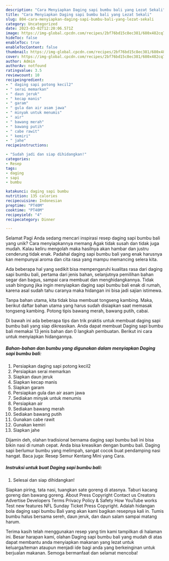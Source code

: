```yaml
---
description: "Cara Menyiapkan Daging sapi bumbu bali yang Lezat Sekali"
title: "Cara Menyiapkan Daging sapi bumbu bali yang Lezat Sekali"
slug: 804-cara-menyiapkan-daging-sapi-bumbu-bali-yang-lezat-sekali
category: Uncategorized
date: 2023-03-02T12:20:06.571Z
image: https://img-global.cpcdn.com/recipes/2bf76bd15c8ec381/680x482cq70/daging-sapi-bumbu-bali-foto-resep-utama.jpg
hideToc: false
enableToc: true
enableTocContent: false
thumbnail: https://img-global.cpcdn.com/recipes/2bf76bd15c8ec381/680x482cq70/daging-sapi-bumbu-bali-foto-resep-utama.jpg
cover: https://img-global.cpcdn.com/recipes/2bf76bd15c8ec381/680x482cq70/daging-sapi-bumbu-bali-foto-resep-utama.jpg
author: Admin
authorAv: notfound
ratingvalue: 3.5
reviewcount: 10
recipeingredient:
- " daging sapi potong kecil2"
- " serai memarkan"
- " daun jeruk"
- " kecap manis"
- " garam"
- " gula dan air asam jawa"
- " minyak untuk menumis"
- " air"
- " bawang merah"
- " bawang putih"
- " cabe rawit"
- " kemiri"
- " jahe"
recipeinstructions:

- "Sudah jadi dan siap dihidangkan!"
categories:
- Resep
tags:
- daging
- sapi
- bumbu

katakunci: daging sapi bumbu 
nutrition: 135 calories
recipecuisine: Indonesian
preptime: "PT40M"
cooktime: "PT40M"
recipeyield: "4"
recipecategory: Dinner

---
```



Selamat Pagi Anda sedang mencari inspirasi resep daging sapi bumbu bali yang unik? Cara menyiapkannya memang Agak tidak susah dan tidak juga mudah. Kalau keliru mengolah maka hasilnya akan hambar dan justru cenderung tidak enak. Padahal daging sapi bumbu bali yang enak harusnya kan mempunyai aroma dan cita rasa yang mampu memancing selera kita.


Ada beberapa hal yang sedikit bisa mempengaruhi kualitas rasa dari daging sapi bumbu bali, pertama dari jenis bahan, selanjutnya pemilihan bahan segar dan bagus, sampai cara membuat dan menghidangkannya. Tidak usah bingung jika ingin menyiapkan daging sapi bumbu bali enak di rumah, karena asal sudah tahu caranya maka hidangan ini bisa jadi sajian istimewa.

Tanpa bahan utama, kita tidak bisa membuat tongseng kambing. Maka, berikut daftar bahan utama yang harus sudah disiapkan saat memasak tongseng kambing. Potong tipis bawang merah, bawang putih, cabai.


Di bawah ini ada beberapa tips dan trik praktis untuk membuat daging sapi bumbu bali yang siap dikreasikan. Anda dapat membuat Daging sapi bumbu bali memakai 13 jenis bahan dan 0 langkah pembuatan. Berikut ini cara untuk menyiapkan hidangannya.

<!--inarticleads1-->

##### Bahan-bahan dan bumbu yang digunakan dalam menyiapkan Daging sapi bumbu bali:

1. Persiapkan  daging sapi potong kecil2
1. Persiapkan  serai memarkan
1. Siapkan  daun jeruk
1. Siapkan  kecap manis
1. Siapkan  garam
1. Persiapkan  gula dan air asam jawa
1. Sediakan  minyak untuk menumis
1. Persiapkan  air
1. Sediakan  bawang merah
1. Sediakan  bawang putih
1. Gunakan  cabe rawit
1. Gunakan  kemiri
1. Siapkan  jahe


Dijamin deh, olahan tradisional bernama daging sapi bumbu bali ini bisa bikin nasi di rumah cepat. Anda bisa kreasikan dengan bumbu bali. Daging sapi berlumur bumbu yang melimpah, sangat cocok buat pendamping nasi hangat. Baca juga: Resep Semur Kentang Mini yang Cara. 

<!--inarticleads2-->

##### Instruksi untuk buat Daging sapi bumbu bali:


1. Selesai dan siap dihidangkan!

Siapkan piring, tata nasi, tuangkan sate goreng di atasnya. Taburi kacang goreng dan bawang goreng. About Press Copyright Contact us Creators Advertise Developers Terms Privacy Policy &amp; Safety How YouTube works Test new features NFL Sunday Ticket Press Copyright. Adalah hidangan bola daging sapi bumbu Bali yang akan kami bagikan resepnya kali in. Tumis bumbu halus bersama sereh, daun jeruk, dan daun salam sampai matang harum. 

Terima kasih telah menggunakan resep yang tim kami tampilkan di halaman ini. Besar harapan kami, olahan Daging sapi bumbu bali yang mudah di atas dapat membantu anda menyiapkan makanan yang lezat untuk keluarga/teman ataupun menjadi ide bagi anda yang berkeinginan untuk berjualan makanan. Semoga bermanfaat dan selamat mencoba!
